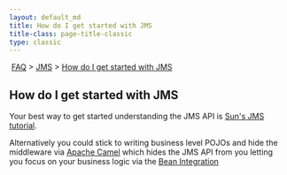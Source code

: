 ```yaml
---
layout: default_md
title: How do I get started with JMS 
title-class: page-title-classic
type: classic
---
```


 [FAQ](faq) > [JMS](jms) > [How do I get started with JMS](JMS/how-do-i-get-started-with-Community/FAQ/jms)


How do I get started with JMS
-----------------------------

Your best way to get started understanding the JMS API is [Sun's JMS tutorial](http://java.sun.com/j2ee/1.4/docs/tutorial/doc/JMS.html#wp84181).

Alternatively you could stick to writing business level POJOs and hide the middleware via [Apache Camel](http://activemq.apache.org/camel/) which hides the JMS API from you letting you focus on your business logic via the [Bean Integration](http://activemq.apache.org/camel/bean-integration.html)

